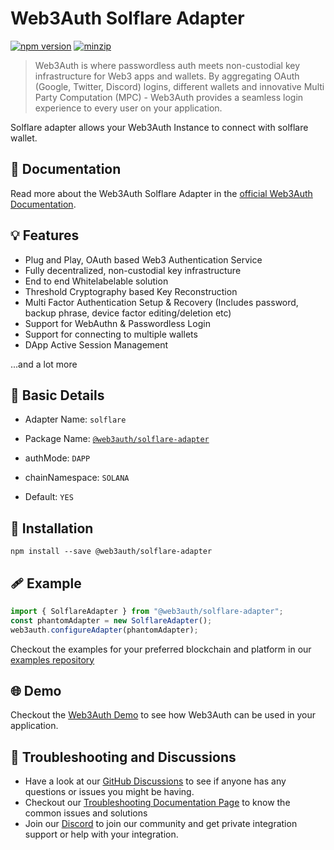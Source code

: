 # Web3Auth Solflare Adapter

[![npm version](https://img.shields.io/npm/v/@web3auth/solflare-adapter?label=%22%22)](https://www.npmjs.com/package/@web3auth/solflare-adapter/v/latest)
[![minzip](https://img.shields.io/bundlephobia/minzip/@web3auth/solflare-adapter?label=%22%22)](https://bundlephobia.com/result?p=@web3auth/solflare-adapter@latest)

> Web3Auth is where passwordless auth meets non-custodial key infrastructure for Web3 apps and wallets. By aggregating OAuth (Google, Twitter, Discord) logins, different wallets and innovative Multi Party Computation (MPC) - Web3Auth provides a seamless login experience to every user on your application.

Solflare adapter allows your Web3Auth Instance to connect with solflare wallet. 
## 📖 Documentation

Read more about the Web3Auth Solflare Adapter in the [official Web3Auth Documentation](https://web3auth.io/docs/sdk/web/adapters/solflare).

## 💡 Features
- Plug and Play, OAuth based Web3 Authentication Service
- Fully decentralized, non-custodial key infrastructure
- End to end Whitelabelable solution
- Threshold Cryptography based Key Reconstruction
- Multi Factor Authentication Setup & Recovery (Includes password, backup phrase, device factor editing/deletion etc)
- Support for WebAuthn & Passwordless Login
- Support for connecting to multiple wallets
- DApp Active Session Management

...and a lot more

## 📄 Basic Details

- Adapter Name: `solflare`

- Package Name: [`@web3auth/solflare-adapter`](https://web3auth.io/docs/sdk/web/adapters/solflare)

- authMode: `DAPP`

- chainNamespace: `SOLANA`

- Default: `YES`

## 🔗 Installation

```shell
npm install --save @web3auth/solflare-adapter
```

## 🩹 Example

```ts
import { SolflareAdapter } from "@web3auth/solflare-adapter";
const phantomAdapter = new SolflareAdapter();
web3auth.configureAdapter(phantomAdapter);
```

Checkout the examples for your preferred blockchain and platform in our [examples repository](https://github.com/Web3Auth/examples/)

## 🌐 Demo

Checkout the [Web3Auth Demo](https://demo-app.web3auth.io/) to see how Web3Auth can be used in your application.

## 💬 Troubleshooting and Discussions

- Have a look at our [GitHub Discussions](https://github.com/Web3Auth/Web3Auth/discussions?discussions_q=sort%3Atop) to see if anyone has any questions or issues you might be having.
- Checkout our [Troubleshooting Documentation Page](https://web3auth.io/docs/troubleshooting) to know the common issues and solutions
- Join our [Discord](https://discord.gg/web3auth) to join our community and get private integration support or help with your integration.
